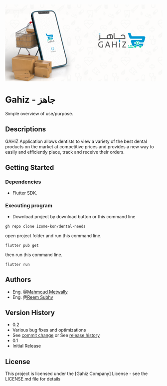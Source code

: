 ![pub get](/assets/images/P6YSG41.png)

# Gahiz - جاهز

Simple overview of use/purpose.

## Descriptions

GAHiZ Application allows dentists to view a variety of the best dental products on the market at competitive prices and provides a new way to easily and efficiently place, track and receive their orders.

## Getting Started

### Dependencies

- Flutter SDK.

### Executing program

- Download project by download button or this command line

```
gh repo clone izome-kon/dental-needs
```

open project folder and run this command line.

```
flutter pub get
```

then run this command line.

```
flutter run
```

## Authors

- Eng. [@Mahmoud Metwally](https://github.com/izome-kon)
- Eng. [@Reem Subhy](https://github.com/reemSubhy)

## Version History

- 0.2
- Various bug fixes and optimizations
- See [commit change]() or See [release history]()
- 0.1
- Initial Release

## License

This project is licensed under the [Gahiz Company] License - see the LICENSE.md file for details

<!-- ## Acknowledgments -->

<!-- Inspiration, code snippets, etc. -->
